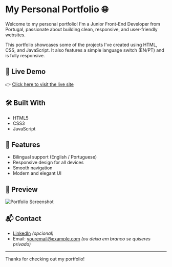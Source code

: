 # My Personal Portfolio 🌐

Welcome to my personal portfolio! I'm a Junior Front-End Developer from Portugal, passionate about building clean, responsive, and user-friendly websites.

This portfolio showcases some of the projects I've created using HTML, CSS, and JavaScript. It also features a simple language switch (EN/PT) and is fully responsive.

## 🚀 Live Demo

👉 [Click here to visit the live site](https://projetositedeluxo.netlify.app/)

## 🛠️ Built With

- HTML5
- CSS3
- JavaScript

## 📂 Features

- Bilingual support (English / Portuguese)
- Responsive design for all devices
- Smooth navigation
- Modern and elegant UI

## 📸 Preview

![Portfolio Screenshot](screenshot.png) <!-- Opcional, se quiseres pôr uma imagem do site -->

## 📬 Contact

- [LinkedIn](https://www.linkedin.com/in/seu-perfil) *(opcional)*
- Email: youremail@example.com *(ou deixa em branco se quiseres privado)*

---

Thanks for checking out my portfolio!

